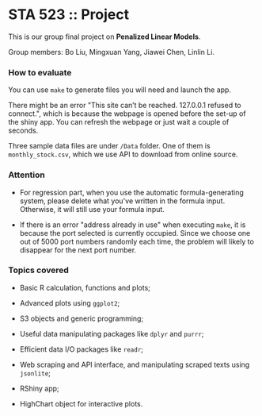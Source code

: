# STA 523 :: Project

This is our group final project on **Penalized Linear Models**. 

Group members: Bo Liu, Mingxuan Yang, Jiawei Chen, Linlin Li.

### How to evaluate

You can use `make` to generate files you will need and launch the app.

There might be an error "This site can’t be reached. 127.0.0.1 refused to connect.", which is because the webpage is opened before the set-up of the shiny app. You can refresh the webpage or just wait a couple of seconds.

Three sample data files are under `/Data` folder. One of them is `monthly_stock.csv`, which we use API to download from online source.

### Attention

- For regression part, when you use the automatic formula-generating system, please delete what you've written in the formula input. Otherwise, it will still use your formula input.

- If there is an error "address already in use" when executing `make`, it is because the port selected is currently occupied. Since we choose one out of 5000 port numbers randomly each time, the problem will likely to disappear for the next port number.

### Topics covered

- Basic R calculation, functions and plots;

- Advanced plots using `ggplot2`;

- S3 objects and generic programming;

- Useful data manipulating packages like `dplyr` and `purrr`;

- Efficient data I/O packages like `readr`;

- Web scraping and API interface, and manipulating scraped texts using `jsonlite`;

- RShiny app;

- HighChart object for interactive plots.
